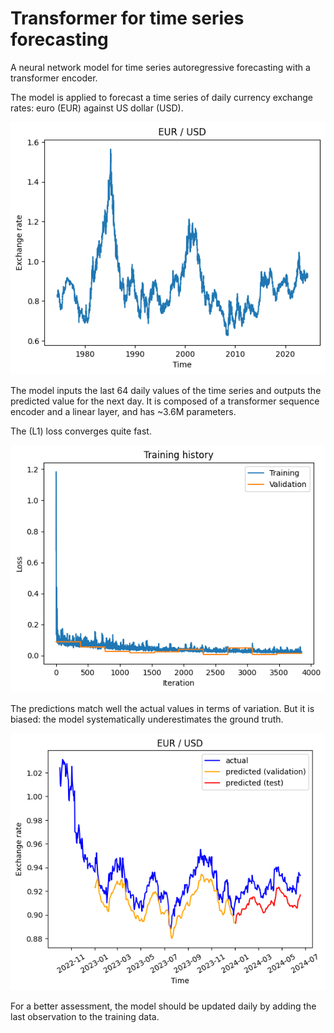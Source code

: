 # Transformer for time series forecasting

A neural network model for time series autoregressive forecasting with a transformer encoder.

The model is applied to forecast a time series of daily currency exchange rates: euro (EUR) against US dollar (USD).

<p align="center">
  <img src="https://github.com/paulbuiqg/transformer_forecaster/blob/main/viz/timeseries.png" />
</p>

The model inputs the last 64 daily values of the time series and outputs the predicted value for the next day. It is composed of a transformer sequence encoder and a linear layer, and has ~3.6M parameters.

The (L1) loss converges quite fast.

<p align="center">
  <img src="https://github.com/paulbuiqg/transformer_forecaster/blob/main/viz/training.png" />
</p>

The predictions match well the actual values in terms of variation. But it is biased: the model systematically underestimates the ground truth.

<p align="center">
  <img src="https://github.com/paulbuiqg/transformer_forecaster/blob/main/viz/prediction.png" />
</p>

For a better assessment, the model should be updated daily by adding the last observation to the training data.
